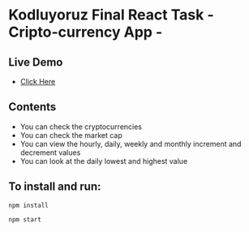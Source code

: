 # Kodluyoruz Final React Task - Cripto-currency App -



## Live Demo
- [Click Here](https://cripto-currency-murat-candan.netlify.app/)

## Contents

- You can check the cryptocurrencies
- You can check the market cap
- You can view the hourly, daily, weekly and monthly increment and decrement values
- You can look at the daily lowest and highest value




## To install and run:

```
npm install
```

```
npm start
```
